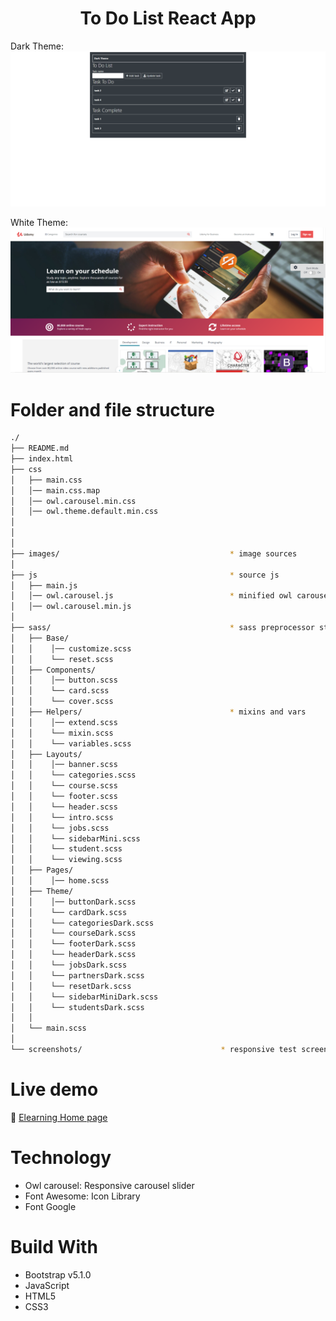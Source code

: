 <h1 align="center">To Do List React App</h1>

Dark Theme: ![screenshot/dark.PNG](https://github.com/JennyNgo273/ToDoList/blob/2f892c72ea5387cd8c9f05d1beedc54f35b7ed58/ToDoList-master/public/img/screencapture-localhost-3000-2022-09-24-20_56_08.png) <br/>

White Theme: ![screenshot/white.PNG](https://github.com/JennyNgo273/elearning/blob/73281a07f14f7c07d53e0e13fadba7e7fe089ebf/screenshot/white.PNG)

<!-- ![screenshot/screencapture-jennyngo273-github-io-elearning-2021-09-17-23_59_47.png](https://github.com/JennyNgo273/elearning/blob/230486d75338551ce7572eca947f305c8b012aca/screenshot/screencapture-jennyngo273-github-io-elearning-2021-09-17-23_59_47.png) -->


<!-- ![screenshots/Housing-img.PNG](https://github.com/JennyNgo273/Housing-ws/blob/9e49f3adbaa46679bd59bb906ca57a95db22cb14/screenshots/Housing-img.PNG) -->

# Folder and file structure
```bash
./
├── README.md
├── index.html
├── css                                
│   ├── main.css                             
│   │── main.css.map
│   │── owl.carousel.min.css
│   │── owl.theme.default.min.css 
│   
│
│
├── images/                                      * image sources  
│                                 
├── js                                           * source js
│   ├── main.js                                  
│   │── owl.carousel.js                          * minified owl carousel js
│   │── owl.carousel.min.js
│                          
├── sass/                                        * sass preprocessor styles
│   ├── Base/                           
│   │    │── customize.scss
│   │    └── reset.scss
│   ├── Components/
│   │    │── button.scss
│   │    └── card.scss
│   │    └── cover.scss
│   ├── Helpers/                                 * mixins and vars
│   │    │── extend.scss
│   │    └── mixin.scss
│   │    └── variables.scss
│   ├── Layouts/
│   │    │── banner.scss
│   │    └── categories.scss
│   │    └── course.scss
│   │    └── footer.scss
│   │    └── header.scss
│   │    └── intro.scss
│   │    └── jobs.scss
│   │    └── sidebarMini.scss
│   │    └── student.scss
│   │    └── viewing.scss
│   ├── Pages/
│   │    │── home.scss
│   ├── Theme/
│   │    │── buttonDark.scss
│   │    └── cardDark.scss
│   │    └── categoriesDark.scss
│   │    └── courseDark.scss
│   │    └── footerDark.scss
│   │    └── headerDark.scss
│   │    └── jobsDark.scss
│   │    └── partnersDark.scss
│   │    └── resetDark.scss
│   │    └── sidebarMiniDark.scss
│   │    └── studentsDark.scss
│   │ 
│   └── main.scss
│
└── screenshots/                               * responsive test screenshots
```


# Live demo
🔗 [Elearning Home page](https://jennyngo273.github.io/elearning/)

# Technology
<ul>
  <li>Owl carousel: Responsive carousel slider</li>
  <li>Font Awesome: Icon Library</li>
  <li>Font Google</li>
</ul>

# Build With
- Bootstrap v5.1.0
- JavaScript
- HTML5
- CSS3
